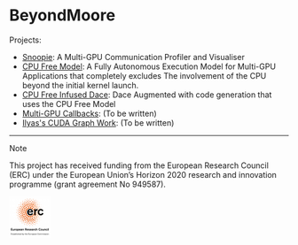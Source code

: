 # BeyondMoore

Projects:

* [Snoopie](https://github.com/parcorelab/snoopie): A Multi-GPU Communication Profiler and Visualiser
* [CPU Free Model](https://github.com/parcorelab/cpu-free-model): A Fully Autonomous Execution Model for Multi-GPU Applications that completely excludes The involvement of the CPU beyond the initial kernel launch.
* [CPU Free Infused Dace](https://github.com/parcorelab/dace): Dace Augmented with code generation that uses the CPU Free Model
* [Multi-GPU Callbacks](https://github.com/msasongko17/multigpu_callback): (To be written)
* [Ilyas's CUDA Graph Work](https://github.com/msasongko17/multigpu_callback): (To be written)

---

> [!NOTE]
> This project has received funding from the European Research Council (ERC) under the European Union’s Horizon 2020 research and innovation programme (grant agreement No 949587).

<img alt="ERC Logo" src="https://raw.githubusercontent.com/ParCoreLab/BeyondMoore/main/assets/erc_logo-150x150.png" width="75px">
